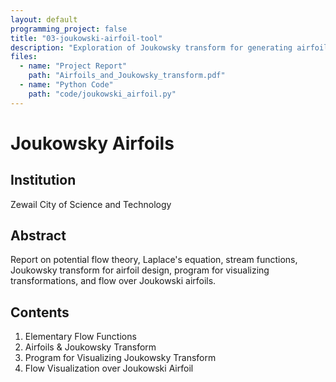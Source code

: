 ```yaml
---
layout: default
programming_project: false
title: "03-joukowski-airfoil-tool"
description: "Exploration of Joukowsky transform for generating airfoils from circles, including elementary flow functions, conformal mappings, stream functions, and visualizations of transformations and flows. "
files:
  - name: "Project Report"
    path: "Airfoils_and_Joukowsky_transform.pdf"
  - name: "Python Code"
    path: "code/joukowski_airfoil.py"
---
```

# Joukowsky Airfoils

## Institution
Zewail City of Science and Technology

## Abstract
Report on potential flow theory, Laplace's equation, stream functions, Joukowsky transform for airfoil design, program for visualizing transformations, and flow over Joukowski airfoils.

## Contents
1. Elementary Flow Functions
2. Airfoils & Joukowsky Transform
3. Program for Visualizing Joukowsky Transform
4. Flow Visualization over Joukowski Airfoil


